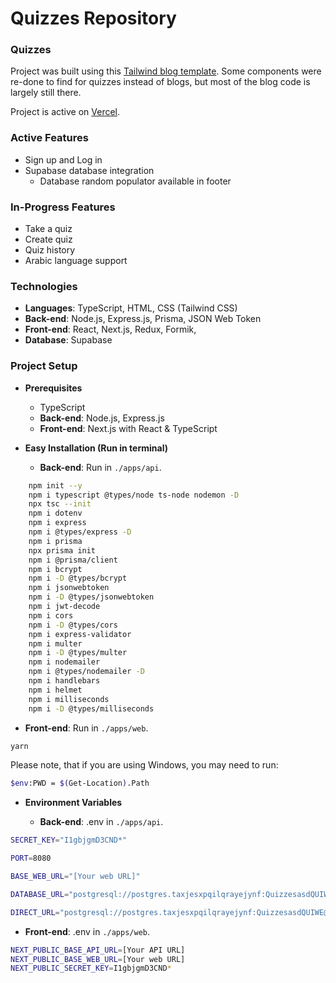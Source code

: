 # Quizzes Repository

### Quizzes

Project was built using this [Tailwind blog template](https://github.com/timlrx/tailwind-nextjs-starter-blog?tab=readme-ov-file/). Some components were re-done to find for quizzes instead of blogs, but most of the blog code is largely still there.

Project is active on [Vercel](https://quizzes-web.vercel.app/).

### Active Features

- Sign up and Log in
- Supabase database integration
  - Database random populator available in footer

### In-Progress Features

- Take a quiz
- Create quiz
- Quiz history
- Arabic language support

### Technologies

- **Languages**: TypeScript, HTML, CSS (Tailwind CSS)
- **Back-end**: Node.js, Express.js, Prisma, JSON Web Token
- **Front-end**: React, Next.js, Redux, Formik,
- **Database**: Supabase

### Project Setup

- **Prerequisites**

  - TypeScript
  - **Back-end**: Node.js, Express.js
  - **Front-end**: Next.js with React & TypeScript

- **Easy Installation (Run in terminal)**

  - **Back-end**: Run in `./apps/api`.

```bash
    npm init --y
    npm i typescript @types/node ts-node nodemon -D
    npx tsc --init
    npm i dotenv
    npm i express
    npm i @types/express -D
    npm i prisma
    npx prisma init
    npm i @prisma/client
    npm i bcrypt
    npm i -D @types/bcrypt
    npm i jsonwebtoken
    npm i -D @types/jsonwebtoken
    npm i jwt-decode
    npm i cors
    npm i -D @types/cors
    npm i express-validator
    npm i multer
    npm i -D @types/multer
    npm i nodemailer
    npm i @types/nodemailer -D
    npm i handlebars
    npm i helmet
    npm i milliseconds
    npm i -D @types/milliseconds
```

  - **Front-end**: Run in `./apps/web`.

```bash
yarn
```

Please note, that if you are using Windows, you may need to run:

```bash
$env:PWD = $(Get-Location).Path
```

- **Environment Variables**

  - **Back-end**: .env in `./apps/api`.

```bash
SECRET_KEY="I1gbjgmD3CND*"

PORT=8080

BASE_WEB_URL="[Your web URL]"

DATABASE_URL="postgresql://postgres.taxjesxpqilqrayejynf:QuizzesasdQUIWE@aws-0-ap-southeast-1.pooler.supabase.com:6543/postgres?pgbouncer=true"

DIRECT_URL="postgresql://postgres.taxjesxpqilqrayejynf:QuizzesasdQUIWE@aws-0-ap-southeast-1.pooler.supabase.com:5432/postgres?connect_timeout=200"
```

  - **Front-end**: .env in `./apps/web`.

```bash
NEXT_PUBLIC_BASE_API_URL=[Your API URL]
NEXT_PUBLIC_BASE_WEB_URL=[Your web URL]
NEXT_PUBLIC_SECRET_KEY=I1gbjgmD3CND*
```

